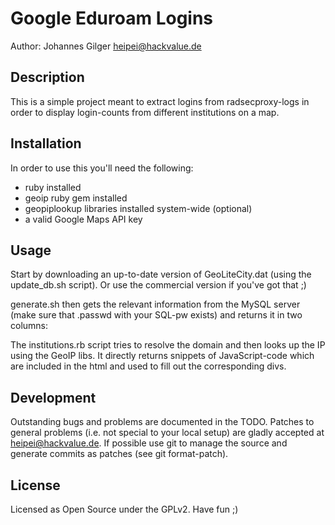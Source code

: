 Google Eduroam Logins
=====================

Author: Johannes Gilger <heipei@hackvalue.de>

Description
-----------

This is a simple project meant to extract logins from radsecproxy-logs in order
to display login-counts from different institutions on a map.

Installation
------------

In order to use this you'll need the following:
- ruby installed
- geoip ruby gem installed
- geopiplookup libraries installed system-wide (optional)
- a valid Google Maps API key

Usage
-----

Start by downloading an up-to-date version of GeoLiteCity.dat (using the
update\_db.sh script). Or use the commercial version if you've got that ;)

generate.sh then gets the relevant information from the MySQL server (make sure
that .passwd with your SQL-pw exists) and returns it in two columns:
<usercount> <domain>

The institutions.rb script tries to resolve the domain and then looks up the IP
using the GeoIP libs. It directly returns snippets of JavaScript-code which are
included in the html and used to fill out the corresponding divs.


Development
-----------

Outstanding bugs and problems are documented in the TODO. Patches to general
problems (i.e. not special to your local setup) are gladly accepted at
heipei@hackvalue.de. If possible use git to manage the source and generate
commits as patches (see git format-patch).

License
-------

Licensed as Open Source under the GPLv2. Have fun ;)
